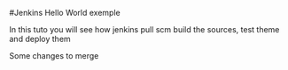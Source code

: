 #Jenkins Hello World exemple

In this tuto you will see how jenkins pull scm build the sources, test theme and deploy them

Some changes to merge
